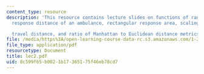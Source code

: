 ```yaml
---
content_type: resource
description: 'This resource contains lecture slides on functions of random variables,
  response distance of an ambulance, rectangular response area, scaling to get expected

  travel distance, and ratio of Manhattan to Euclidean distance metrics.'
file: /media/https%3A/open-learning-course-data-rc.s3.amazonaws.com/1-203j-logistical-and-transportation-planning-methods-fall-2006/8c599f65b0021b17365175f46eb78cd7_lec2.pdf
file_type: application/pdf
resourcetype: Document
title: lec2.pdf
uid: 8c599f65-b002-1b17-3651-75f46eb78cd7
---
```

